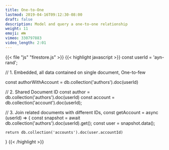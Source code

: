 ```yaml
---
title: One-to-One
lastmod: 2019-04-16T09:12:30-08:00
draft: false
description: Model and query a one-to-one relationship
weight: 11
emoji: 👪
vimeo: 330797883
video_length: 2:01
---
```


{{< file "js" "firestore.js" >}} {{< highlight javascript >}} const userId =
'ayn-rand';

// 1. Embedded, all data contained on single document, One-to-few

const authorWithAccount = db.collection('authors').doc(userId)

// 2. Shared Document ID const author = db.collection('authors').doc(userId)
const account = db.collection('account').doc(userId);

// 3. Join related documents with different IDs, const getAccount = async
(userId) => { const snapshot = await db.collection('authors').doc(userId).get();
const user = snapshot.data();

    return db.collection('accounts').doc(user.accountId)

} {{< /highlight >}}
